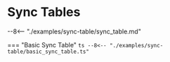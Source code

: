 # Sync Tables

--8<-- "./examples/sync-table/sync_table.md"

=== "Basic Sync Table"
    ```ts
    --8<-- "./examples/sync-table/basic_sync_table.ts"
    ```
